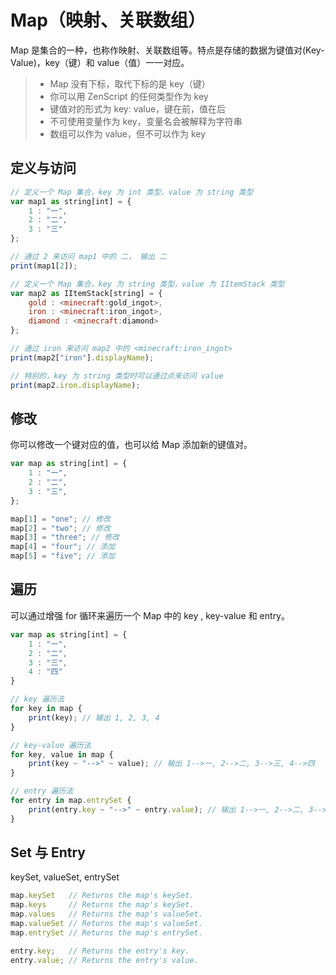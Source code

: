 # Map（映射、关联数组）

Map 是集合的一种，也称作映射、关联数组等。特点是存储的数据为键值对(Key-Value)，key（键）和 value（值）一一对应。

> - Map 没有下标，取代下标的是 key（键）
> - 你可以用 ZenScript 的任何类型作为 key
> - 键值对的形式为 key: value，键在前，值在后
> - 不可使用变量作为 key，变量名会被解释为字符串
> - 数组可以作为 value，但不可以作为 key

## 定义与访问

```javascript
// 定义一个 Map 集合，key 为 int 类型，value 为 string 类型
var map1 as string[int] = {
    1 : "一",
    2 : "二",
    3 : "三"
};

// 通过 2 来访问 map1 中的 二， 输出 二
print(map1[2]);

// 定义一个 Map 集合，key 为 string 类型，value 为 IItemStack 类型
var map2 as IItemStack[string] = {
    gold : <minecraft:gold_ingot>,
    iron : <minecraft:iron_ingot>,
    diamond : <minecraft:diamond>
};

// 通过 iron 来访问 map2 中的 <minecraft:iron_ingot>
print(map2["iron"].displayName);

// 特别的，key 为 string 类型时可以通过点来访问 value
print(map2.iron.displayName);
```

## 修改

你可以修改一个键对应的值，也可以给 Map 添加新的键值对。

```javascript
var map as string[int] = {
    1 : "一",
    2 : "二",
    3 : "三",
};

map[1] = "one"; // 修改
map[2] = "two"; // 修改
map[3] = "three"; // 修改
map[4] = "four"; // 添加
map[5] = "five"; // 添加

```

## 遍历

可以通过增强 for 循环来遍历一个 Map 中的 key , key-value 和 entry。

```javascript
var map as string[int] = {
    1 : "一",
    2 : "二",
    3 : "三",
    4 : "四"
}

// key 遍历法
for key in map {
    print(key); // 输出 1, 2, 3, 4
}

// key-value 遍历法
for key, value in map {
    print(key ~ "-->" ~ value); // 输出 1-->一, 2-->二, 3-->三, 4-->四
}

// entry 遍历法
for entry in map.entrySet {
    print(entry.key ~ "-->" ~ entry.value); // 输出 1-->一, 2-->二, 3-->三, 4-->四
}
```

## Set 与 Entry

keySet, valueSet, entrySet

```javascript
map.keySet   // Returns the map's keySet.
map.keys     // Returns the map's keySet.
map.values   // Returns the map's valueSet.
map.valueSet // Returns the map's valueSet.
map.entrySet // Returns the map's entrySet.

entry.key;   // Returns the entry's key.
entry.value; // Returns the entry's value.
```
